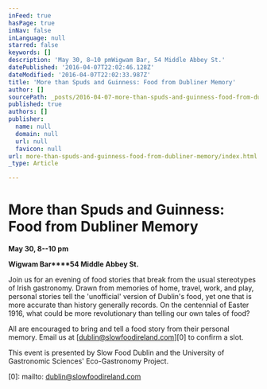 ```yaml
---
inFeed: true
hasPage: true
inNav: false
inLanguage: null
starred: false
keywords: []
description: 'May 30, 8–10 pmWigwam Bar, 54 Middle Abbey St.'
datePublished: '2016-04-07T22:02:46.128Z'
dateModified: '2016-04-07T22:02:33.987Z'
title: 'More than Spuds and Guinness: Food from Dubliner Memory'
author: []
sourcePath: _posts/2016-04-07-more-than-spuds-and-guinness-food-from-dubliner-memory.md
published: true
authors: []
publisher:
  name: null
  domain: null
  url: null
  favicon: null
url: more-than-spuds-and-guinness-food-from-dubliner-memory/index.html
_type: Article

---
```

# More than Spuds and Guinness: Food from Dubliner Memory

**May 30, 8--10 pm**

**Wigwam Bar****54 Middle Abbey St.**

Join us for an evening of food stories that break from the usual stereotypes of Irish gastronomy. Drawn from memories of home, travel, work, and play, personal stories tell the 'unofficial' version of Dublin's food, yet one that is more accurate than history generally records. On the centennial of Easter 1916, what could be more revolutionary than telling our own tales of food?

All are encouraged to bring and tell a food story from their personal memory. Email us at [dublin@slowfoodireland.com][0] to confirm a slot.

This event is presented by Slow Food Dublin and the University of Gastronomic Sciences' Eco-Gastronomy Project.

[0]: mailto: dublin@slowfoodireland.com